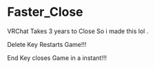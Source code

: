 # Faster_Close
VRChat Takes 3 years to Close So i made this lol .

Delete Key Restarts Game!!!

End Key closes Game in a instant!!!
